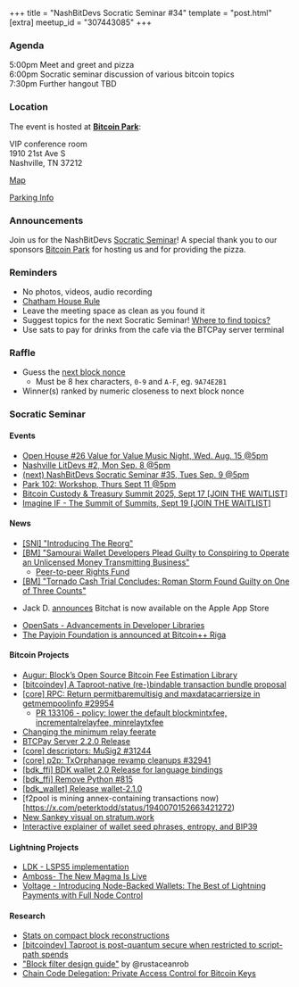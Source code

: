 +++
title = "NashBitDevs Socratic Seminar #34"
template = "post.html"
[extra]
meetup_id = "307443085"
+++

### Agenda
 
5:00pm Meet and greet and pizza  
6:00pm Socratic seminar discussion of various bitcoin topics   
7:30pm Further hangout TBD

### Location

The event is hosted at [**Bitcoin Park**](https://bitcoinpark.com):

VIP conference room   
1910 21st Ave S  
Nashville, TN  37212  

[Map](https://www.google.com/maps/place/1910+21st+Ave+S,+Nashville,+TN+37212/@36.1347819,-86.8029863,17z/data=!3m1!4b1!4m5!3m4!1s0x8864669fea1ce71d:0xdc34986293b94f39!8m2!3d36.1347819!4d-86.8007923)  

[Parking Info](/about/bitcoinpark-parking)  

### Announcements

Join us for the NashBitDevs [Socratic Seminar](/about)! A special thank you to our 
sponsors [Bitcoin Park](https://bitcoinpark.co/) for hosting us and for providing the pizza. 

### Reminders

  - No photos, videos, audio recording
  - [Chatham House Rule](https://www.chathamhouse.org/about-us/chatham-house-rule)
  - Leave the meeting space as clean as you found it
  - Suggest topics for the next Socratic Seminar! [Where to find topics?](/about/find-topics)
  - Use sats to pay for drinks from the cafe via the BTCPay server terminal

### Raffle

  - Guess the [next block nonce](https://nonce.notmandatory.org/)
    - Must be 8 hex characters, `0-9` and `A-F`, eg. `9A74E2B1`
  - Winner(s) ranked by numeric closeness to next block nonce

### Socratic Seminar

#### Events

- [Open House #26 Value for Value Music Night, Wed. Aug. 15 @5pm](https://www.meetup.com/bitcoinpark/events/308611079)
- [Nashville LitDevs #2, Mon Sep. 8 @5pm](https://www.meetup.com/bitcoinpark/events/309113668)
- [(next) NashBitDevs Socratic Seminar #35, Tues Sep. 9 @5pm](https://www.meetup.com/bitcoinpark/events/307443093)
- [Park 102: Workshop, Thurs Sept 11 @5pm](https://www.meetup.com/bitcoinpark/events/309195876/?eventOrigin=group_events_list)
- [Bitcoin Custody & Treasury Summit 2025, Sept 17 [JOIN THE WAITLIST]](https://www.meetup.com/bitcoinpark/events/308530279)
- [Imagine IF - The Summit of Summits, Sept 19 [JOIN THE WAITLIST]](https://www.meetup.com/bitcoinpark/events/308787773)

#### News

- [[SNI] "Introducing The Reorg" ](https://news.nakamotoinstitute.org/p/introducing-the-reorg)
- [[BM] "Samourai Wallet Developers Plead Guilty to Conspiring to Operate an Unlicensed Money Transmitting Business"](https://bitcoinmagazine.com/news/samourai-wallet-developers-plead-guilty)
  - [Peer-to-peer Rights Fund](https://p2prights.org/projects.html)
- [[BM] "Tornado Cash Trial Concludes: Roman Storm Found Guilty on One of Three Counts"](https://bitcoinmagazine.com/news/tornado-cash-trial-concludes-roman-storm-found-guilty-of-one-of-three-counts)
* Jack D. [announces](https://primal.net/e/nevent1qqs2emgu7ltgzl9lju8tythsuf6732xjxn4h4c639hdez7rtwwev7nqsx3e3f) Bitchat is now available on the Apple App Store
- [OpenSats - Advancements in Developer Libraries](https://opensats.org/blog/advancements-in-developer-libraries)
- [The Payjoin Foundation is announced at Bitcoin++ Riga](https://insider.btcpp.dev/p/the-payjoin-foundation-is-announced)

#### Bitcoin Projects

- [Augur: Block’s Open Source Bitcoin Fee Estimation Library](https://delvingbitcoin.org/t/augur-block-s-open-source-bitcoin-fee-estimation-library/1848)
- [[bitcoindev] A Taproot-native (re-)bindable transaction bundle proposal](https://mailing-list.bitcoindevs.xyz/bitcoindev/26b96fb1-d916-474a-bd23-920becc3412cn@googlegroups.com/#r)
- [[core] RPC: Return permitbaremultisig and maxdatacarriersize in getmempoolinfo #29954](https://github.com/bitcoin/bitcoin/pull/29954)
  - [PR 133106 - policy: lower the default blockmintxfee, incrementalrelayfee, minrelaytxfee](https://github.com/bitcoin/bitcoin/pull/33106)
- [Changing the minimum relay feerate](https://delvingbitcoin.org/t/changing-the-minimum-relay-feerate/1886)
- [BTCPay Server 2.2.0 Release](https://github.com/btcpayserver/btcpayserver/releases/tag/v2.2.0)
- [[core] descriptors: MuSig2 #31244](https://github.com/bitcoin/bitcoin/pull/31244)
- [[core] p2p: TxOrphanage revamp cleanups #32941](https://github.com/bitcoin/bitcoin/pull/32941)
- [[bdk_ffi] BDK wallet 2.0 Release for language bindings](https://discord.com/channels/753336465005608961/753367368276902019/1400550790375931954)
- [[bdk_ffi] Remove Python #815](https://github.com/bitcoindevkit/bdk-ffi/pull/815)
- [[bdk_wallet] Release wallet-2.1.0](https://github.com/bitcoindevkit/bdk_wallet/releases/tag/wallet-2.1.0)
- [f2pool is mining annex-containing transactions now)[https://x.com/peterktodd/status/1940070152663421272)
- [New Sankey visual on stratum.work](https://stratum.work/sankey)
- [Interactive explainer of wallet seed phrases, entropy, and BIP39](https://bennet.org/blog/how-secure-is-your-bitcoin-wallets-mnemonic-seed-phrase/)

#### Lightning Projects

- [LDK - LSPS5 implementation](https://github.com/lightningdevkit/rust-lightning/pull/3662)
- [Amboss- The New Magma Is Live](https://x.com/ambosstech/status/1954890687318753524)
- [Voltage - Introducing Node-Backed Wallets: The Best of Lightning Payments with Full Node Control](https://www.voltage.cloud/blog/introducing-node-backed-wallets-the-best-of-lightning-payments-with-full-node-control)

#### Research

- [Stats on compact block reconstructions](https://delvingbitcoin.org/t/stats-on-compact-block-reconstructions/1052)
- [[bitcoindev] Taproot is post-quantum secure when restricted to script-path spends](https://mailing-list.bitcoindevs.xyz/bitcoindev/bee6b897379b9ae0c3d48f53d40a6d70fe7915f0.camel@real-or-random.org/#r)
- ["Block filter design guide"](https://rustaceanrob.com/blog/13-cbf-design)  by @rustaceanrob
- [Chain Code Delegation: Private Access Control for Bitcoin Keys](https://delvingbitcoin.org/t/chain-code-delegation-private-access-control-for-bitcoin-keys/1837)
